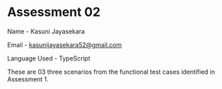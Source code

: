 Assessment 02
==============
Name - Kasuni Jayasekara


Email - kasunijayasekara52@gmail.com


Language Used - TypeScript

These are 03 three scenarios from the functional test cases identified in Assessment 1.
